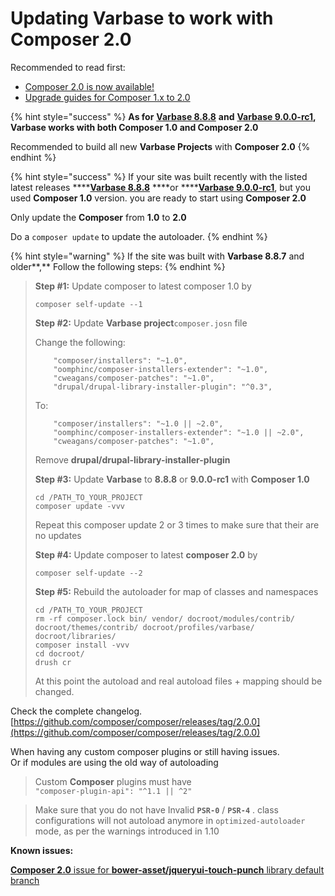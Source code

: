 # Updating Varbase to work with Composer 2.0

Recommended to read first:

* [Composer 2.0 is now available!](https://blog.packagist.com/composer-2-0-is-now-available/)
* [Upgrade guides for Composer 1.x to 2.0](https://github.com/composer/composer/blob/2.0.0/UPGRADE-2.0.md)

{% hint style="success" %}
**As for** [**Varbase 8.8.8**](https://www.drupal.org/project/varbase/releases/8.x-8.8) **and** [**Varbase 9.0.0-rc1**](https://www.drupal.org/project/varbase/releases/9.0.0-rc1)**, Varbase works with both Composer 1.0 and Composer 2.0** 

Recommended to build all new **Varbase Projects** with **Composer 2.0**
{% endhint %}

{% hint style="success" %}
If your site was built recently with the listed latest releases ****[**Varbase 8.8.8**](https://www.drupal.org/project/varbase/releases/8.x-8.8) ****or ****[**Varbase 9.0.0-rc1**](https://www.drupal.org/project/varbase/releases/9.0.0-rc1), but you used **Composer 1.0** version. you are ready to start using **Composer 2.0**

Only update the **Composer** from **1.0** to **2.0**

Do a `composer update`  to update the autoloader.
{% endhint %}

{% hint style="warning" %}
If the site was built with **Varbase 8.8.7** and older**,** Follow the following steps:
{% endhint %}

> **Step \#1:** Update composer to latest composer 1.0 by
>
> ```text
> composer self-update --1
> ```
>
> **Step \#2:** Update **Varbase project**`composer.josn` file
>
> Change the following:
>
> ```text
>     "composer/installers": "~1.0",
>     "oomphinc/composer-installers-extender": "~1.0",
>     "cweagans/composer-patches": "~1.0",
>     "drupal/drupal-library-installer-plugin": "^0.3",
> ```
>
> To:
>
> ```text
>     "composer/installers": "~1.0 || ~2.0",
>     "oomphinc/composer-installers-extender": "~1.0 || ~2.0",
>     "cweagans/composer-patches": "~1.0",
> ```
>
> Remove **drupal/drupal-library-installer-plugin**
>
> **Step \#3:** Update **Varbase** to **8.8.8**  or **9.0.0-rc1** with **Composer 1.0**
>
> ```text
> cd /PATH_TO_YOUR_PROJECT
> composer update -vvv
> ```
>
> Repeat this composer update 2 or 3 times to make sure that their are no updates
>
> **Step \#4:** Update composer to latest **composer 2.0** by
>
> ```text
> composer self-update --2
> ```
>
> **Step \#5:** Rebuild the autoloader for map of classes and namespaces
>
> ```text
> cd /PATH_TO_YOUR_PROJECT
> rm -rf composer.lock bin/ vendor/ docroot/modules/contrib/ docroot/themes/contrib/ docroot/profiles/varbase/ docroot/libraries/
> composer install -vvv
> cd docroot/
> drush cr
> ```
>
> At this point the autoload and real autoload files + mapping should be changed.

Check the complete changelog.  
[https://github.com/composer/composer/releases/tag/2.0.0](https://github.com/composer/composer/releases/tag/2.0.0)

When having any custom composer plugins or still having issues.  
Or if modules are using the old way of autoloading

> Custom **Composer** plugins must have  
> `"composer-plugin-api": "^1.1 || ^2"`

> Make sure that you do not have Invalid **`PSR-0`** / **`PSR-4`** . class configurations will not autoload anymore in `optimized-autoloader` mode, as per the warnings introduced in 1.10

**Known issues:**

[**Composer 2.0** issue for **bower-asset/jqueryui-touch-punch** library default branch](https://www.drupal.org/project/varbase/issues/3190703)

